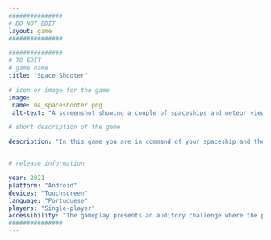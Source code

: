 ```yaml
---
###############
# DO NOT EDIT
layout: game
###############

###############
# TO EDIT
# game name
title: "Space Shooter"

# icon or image for the game
image:
 name: 04_spaceshooter.png
 alt-text: "A screenshot showing a couple of spaceships and meteor viewed from above. The user interface shows time left, points, and lives."

# short description of the game

description: "In this game you are in command of your spaceship and the enemies come against you at any time. You have to listen carefully and sweep to the side in time. Let's see how long you can take it."


# release information

year: 2021
platform: "Android"
devices: "Touchscreen"
language: "Portuguese"
players: "Single-player"
accessibility: "The gameplay presents an auditory challenge where the player has to perform a gesture to respond to audio feedback."
###############
---
```

